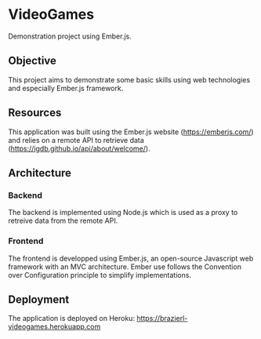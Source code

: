 # VideoGames
Demonstration project using Ember.js. 

## Objective
This project aims to demonstrate some basic skills using web technologies and especially Ember.js framework.

## Resources
This application was built using the Ember.js website (https://emberjs.com/) and relies on a remote API to retrieve data (https://igdb.github.io/api/about/welcome/).

## Architecture
### Backend
The backend is implemented using Node.js which is used as a proxy to retreive data from the remote API.
### Frontend
The frontend is developped using Ember.js, an open-source Javascript web framework with an MVC architecture. 
Ember use follows the Convention over Configuration principle to simplify implementations.

## Deployment
The application is deployed on Heroku: https://brazierl-videogames.herokuapp.com
